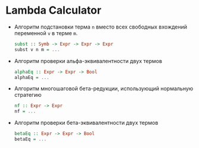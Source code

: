 # Lambda Calculator

* Алгоритм подстановки терма ```n``` вместо всех свободных вхождений переменной ```v``` в терме ```m```.
  ```Haskell
  subst :: Symb -> Expr -> Expr -> Expr 
  subst v n m = ...
  ```
* Алгоритм проверки альфа-эквивалентности двух термов
  ```Haskell
  alphaEq :: Expr -> Expr -> Bool
  alphaEq = ...
  ```
* Алгоритм многошаговой бета-редукции, использующий нормальную стратегию
  ```Haskell
  nf :: Expr -> Expr 
  nf = ...
  ```
* Алгоритм проверки бета-эквивалентности двух термов
  ```Haskell
  betaEq :: Expr -> Expr -> Bool 
  betaEq = ...
  ```
